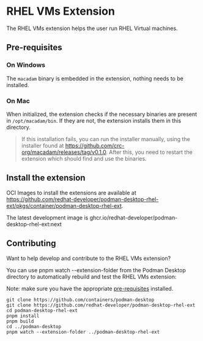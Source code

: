 # RHEL VMs Extension

The RHEL VMs extension helps the user run RHEL Virtual machines.

## Pre-requisites

### On Windows

The `macadam` binary is embedded in the extension, nothing needs to be installed.

### On Mac

When initialized, the extension checks if the necessary binaries are present in `/opt/macadam/bin`. If they are not, the extension installs them in this directory.

> If this installation fails, you can run the installer manually, using the installer found at https://github.com/crc-org/macadam/releases/tag/v0.1.0. After this, you need to restart the extension which should find and use the binaries.

## Install the extension

OCI Images to install the extensions are available at https://github.com/redhat-developer/podman-desktop-rhel-ext/pkgs/container/podman-desktop-rhel-ext.

The latest development image is ghcr.io/redhat-developer/podman-desktop-rhel-ext:next

## Contributing

Want to help develop and contribute to the RHEL VMs extension?

You can use pnpm watch --extension-folder from the Podman Desktop directory to automatically rebuild and test the RHEL VMs extension:

Note: make sure you have the appropriate [pre-requisites](https://github.com/podman-desktop/podman-desktop/blob/main/CONTRIBUTING.md#prerequisites-prepare-your-environment) installed.

```
git clone https://github.com/containers/podman-desktop
git clone https://github.com/redhat-developer/podman-desktop-rhel-ext
cd podman-desktop-rhel-ext
pnpm install
pnpm build
cd ../podman-desktop
pnpm watch --extension-folder ../podman-desktop-rhel-ext
```
